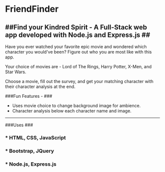 # FriendFinder
##Find your Kindred Spirit - A Full-Stack web app developed with Node.js and Express.js ##
------------------
Have you ever watched your favorite epic movie and wondered which character you would've been? Figure out who you are most like with this app.

Your choice of movies are - Lord of The Rings, Harry Potter, X-Men, and Star Wars. 

Choose a movie, fill out the survey, and get your matching character with their character analysis at the end.

###Fun Features - ###
* Uses movie choice to change background image for ambience.
* Character analysis below each character name and image.

------------------

###Uses ###
### * HTML, CSS, JavaScript ###
### * Bootstrap, JQuery ###
### * Node.js, Express.js ###
